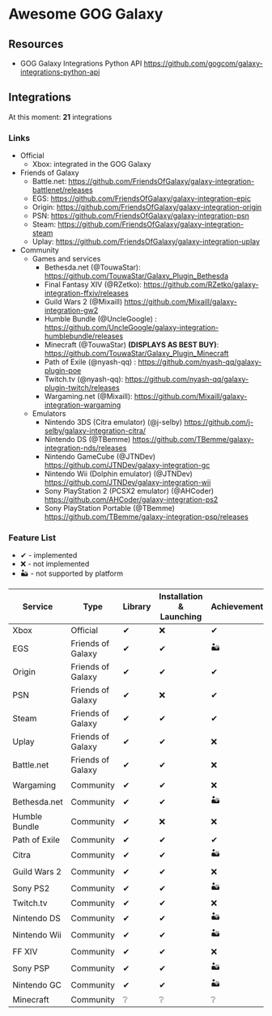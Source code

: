 # Awesome GOG Galaxy

## Resources

* GOG Galaxy Integrations Python API https://github.com/gogcom/galaxy-integrations-python-api

## Integrations

At this moment: **21** integrations

### Links

* Official
   * Xbox: integrated in the GOG Galaxy
* Friends of Galaxy
   * Battle.net: https://github.com/FriendsOfGalaxy/galaxy-integration-battlenet/releases
   * EGS: https://github.com/FriendsOfGalaxy/galaxy-integration-epic
   * Origin: https://github.com/FriendsOfGalaxy/galaxy-integration-origin
   * PSN: https://github.com/FriendsOfGalaxy/galaxy-integration-psn
   * Steam: https://github.com/FriendsOfGalaxy/galaxy-integration-steam
   * Uplay: https://github.com/FriendsOfGalaxy/galaxy-integration-uplay
* Community
   * Games and services
      * Bethesda.net (@TouwaStar): https://github.com/TouwaStar/Galaxy_Plugin_Bethesda
      * Final Fantasy XIV (@RZetko): https://github.com/RZetko/galaxy-integration-ffxiv/releases
      * Guild Wars 2 (@Mixaill) https://github.com/Mixaill/galaxy-integration-gw2
      * Humble Bundle (@UncleGoogle) : https://github.com/UncleGoogle/galaxy-integration-humblebundle/releases
      * Minecraft (@TouwaStar) **(DISPLAYS AS BEST BUY)**: https://github.com/TouwaStar/Galaxy_Plugin_Minecraft
      * Path of Exile (@nyash-qq) : https://github.com/nyash-qq/galaxy-plugin-poe
      * Twitch.tv (@nyash-qq): https://github.com/nyash-qq/galaxy-plugin-twitch/releases
      * Wargaming.net (@Mixaill): https://github.com/Mixaill/galaxy-integration-wargaming   
   * Emulators
      * Nintendo 3DS (Citra emulator) (@j-selby) https://github.com/j-selby/galaxy-integration-citra/
      * Nintendo DS (@TBemme) https://github.com/TBemme/galaxy-integration-nds/releases
      * Nintendo GameCube (@JTNDev) https://github.com/JTNDev/galaxy-integration-gc
      * Nintendo Wii (Dolphin emulator) (@JTNDev) https://github.com/JTNDev/galaxy-integration-wii
      * Sony PlayStation 2 (PCSX2 emulator) (@AHCoder) https://github.com/AHCoder/galaxy-integration-ps2
      * Sony PlayStation Portable (@TBemme) https://github.com/TBemme/galaxy-integration-psp/releases
   

### Feature List

* ✔ - implemented
* ❌ - not implemented
* 🏜️ - not supported by platform

Service       | Type                | Library  | Installation & Launching | Achievements | Game Time | Friends Recommendations |
------------- | ------------------- |--------- | ------------------------ | ------------ | --------- | ----------------------- |
Xbox          | Official            | ✔        | ❌                      | ✔           | ✔         | ✔                     |
EGS           | Friends of Galaxy   | ✔        | ✔                       | 🏜️          | ❌        | ✔                     |
Origin        | Friends of Galaxy   | ✔        | ✔                       | ✔           | ✔         | ✔                     |
PSN           | Friends of Galaxy   | ✔        | ❌                      | ✔           | ❌        | ✔                     |
Steam         | Friends of Galaxy   | ✔        | ✔                       | ✔           | ✔         | ✔                     |
Uplay         | Friends of Galaxy   | ✔        | ✔                       | ❌          | ✔         | ✔                     |
Battle.net    | Friends of Galaxy   | ✔        | ✔                       | ❌          | ❌        | ✔                     |
Wargaming     | Community           | ✔        | ✔                       | ❌          | 🏜️        | ✔                     |
Bethesda.net  | Community           | ✔        | ✔                       | 🏜️          | 🏜️        | 🏜️                    |
Humble Bundle | Community           | ✔        | ❌                      | ❌          | ❌        | ❌                    |
Path of Exile | Community           | ✔        | ✔                       | ✔           | ❌        | ❌                    |
Citra         | Community           | ✔        | ✔                       | 🏜️          | ❌        | 🏜️                    |
Guild Wars 2  | Community           | ✔        | ✔                       | ❌          | ✔         | 🏜️                    |
Sony PS2      | Community           | ✔        | ✔                       | 🏜️          | ❌        | 🏜️                    |
Twitch.tv     | Community           | ✔        | ✔                       | ❌          | ❌        | ❌                    |
Nintendo DS   | Community           | ✔        | ✔                       | 🏜️          | ❌        | 🏜️                    |
Nintendo Wii  | Community           | ✔        | ✔                       | 🏜️          | ❌        | 🏜️                    |
FF XIV        | Community           | ✔        | ✔                       | ❌          | 🏜️        | ✔                     |
Sony PSP      | Community           | ✔        | ✔                       | 🏜️          | ❌        | ❌                    |
Nintendo GC   | Community           | ✔        | ✔                       | 🏜️          | ❌        | 🏜️                    |
Minecraft     | Community           | ❔        | ❔                       | ❔          | ❔        | ❔                    |
